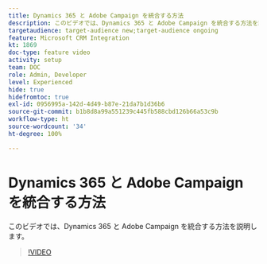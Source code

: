 ```yaml
---
title: Dynamics 365 と Adobe Campaign を統合する方法
description: このビデオでは、Dynamics 365 と Adobe Campaign を統合する方法を説明します。
targetaudience: target-audience new;target-audience ongoing
feature: Microsoft CRM Integration
kt: 1869
doc-type: feature video
activity: setup
team: DOC
role: Admin, Developer
level: Experienced
hide: true
hidefromtoc: true
exl-id: 0956995a-142d-4d49-b87e-21da7b1d36b6
source-git-commit: b1b8d8a99a551239c445fb588cbd126b66a53c9b
workflow-type: ht
source-wordcount: '34'
ht-degree: 100%

---
```


# Dynamics 365 と Adobe Campaign を統合する方法

このビデオでは、Dynamics 365 と Adobe Campaign を統合する方法を説明します。

>[!VIDEO](https://video.tv.adobe.com/v/23837?quality=12&learn=on)
